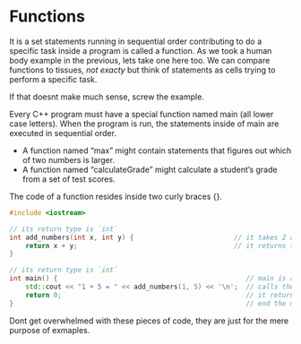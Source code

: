 # Functions

It is a set statements running in sequential order contributing to do a specific task 
inside a program is called a function. As we took a human body example in the previous, lets take 
one here too. We can compare functions to tissues, *not exacty* but think of statements as cells 
trying to perform a specific task.

If that doesnt make much sense, screw the example.

Every C++ program must have a special function named main (all lower case letters). 
When the program is run, the statements inside of main are executed in sequential order.

- A function named “max” might contain statements that figures out which of two numbers is larger. 
- A function named “calculateGrade” might calculate a student’s grade from a set of test scores. 

The code of a function resides inside two curly braces {}.

```cpp
#include <iostream>

// its return type is `int`
int add_numbers(int x, int y) {                         // it takes 2 arguments, they both have the type of `int` and their names are x and y
    return x + y;                                       // it returns the sum of x + y
}

// its return type is `int`
int main() {                                               // main is a function
    std::cout << "1 + 5 = " << add_numbers(1, 5) << '\n';  // calls the add_numbers function with values 1 and 5
    return 0;                                              // it returns the value of `0`
}                                                          // end the main function
```

Dont get overwhelmed with these pieces of code, they are just for the mere purpose of exmaples.
